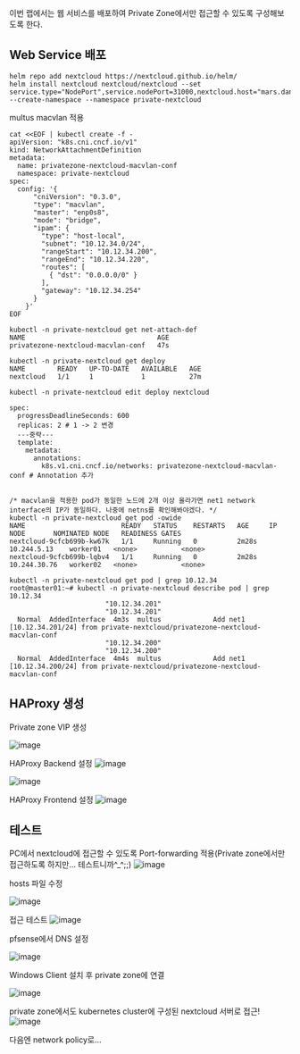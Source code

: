 이번 랩에서는 웹 서비스를 배포하여 Private Zone에서만 접근할 수 있도록 구성해보도록 한다.


## Web Service 배포
```
helm repo add nextcloud https://nextcloud.github.io/helm/
helm install nextcloud nextcloud/nextcloud --set service.type="NodePort",service.nodePort=31000,nextcloud.host="mars.dante.space",nextcloud.password="Test123" --create-namespace --namespace private-nextcloud
```

multus macvlan 적용
```
cat <<EOF | kubectl create -f -
apiVersion: "k8s.cni.cncf.io/v1"
kind: NetworkAttachmentDefinition
metadata:
  name: privatezone-nextcloud-macvlan-conf
  namespace: private-nextcloud
spec:
  config: '{
      "cniVersion": "0.3.0",
      "type": "macvlan",
      "master": "enp0s8",
      "mode": "bridge",
      "ipam": {
        "type": "host-local",
        "subnet": "10.12.34.0/24",
        "rangeStart": "10.12.34.200",
        "rangeEnd": "10.12.34.220",
        "routes": [
          { "dst": "0.0.0.0/0" }
        ],
        "gateway": "10.12.34.254"
      }
    }'
EOF

kubectl -n private-nextcloud get net-attach-def
NAME                                 AGE
privatezone-nextcloud-macvlan-conf   47s

kubectl -n private-nextcloud get deploy
NAME        READY   UP-TO-DATE   AVAILABLE   AGE
nextcloud   1/1     1            1           27m

kubectl -n private-nextcloud edit deploy nextcloud

spec:
  progressDeadlineSeconds: 600
  replicas: 2 # 1 -> 2 변경
  ---중략---
  template:
    metadata:
      annotations:
        k8s.v1.cni.cncf.io/networks: privatezone-nextcloud-macvlan-conf # Annotation 추가


/* macvlan을 적용한 pod가 동일한 노드에 2개 이상 올라가면 net1 network interface의 IP가 동일하다. 나중에 netns를 확인해봐야겠다. */
kubectl -n private-nextcloud get pod -owide
NAME                        READY   STATUS    RESTARTS   AGE     IP             NODE       NOMINATED NODE   READINESS GATES
nextcloud-9cfcb699b-kw67k   1/1     Running   0          2m28s   10.244.5.13    worker01   <none>           <none>
nextcloud-9cfcb699b-lqbv4   1/1     Running   0          2m28s   10.244.30.76   worker02   <none>           <none>

kubectl -n private-nextcloud get pod | grep 10.12.34
root@master01:~# kubectl -n private-nextcloud describe pod | grep 10.12.34
                        "10.12.34.201"
                        "10.12.34.201"
  Normal  AddedInterface  4m3s  multus             Add net1 [10.12.34.201/24] from private-nextcloud/privatezone-nextcloud-macvlan-conf
                        "10.12.34.200"
                        "10.12.34.200"
  Normal  AddedInterface  4m4s  multus             Add net1 [10.12.34.200/24] from private-nextcloud/privatezone-nextcloud-macvlan-conf
```


## HAProxy 생성

Private zone VIP 생성

![image](https://user-images.githubusercontent.com/71689654/156917245-44cd7652-6c5a-46dc-88b2-93b439894e7e.png)

HAProxy Backend 설정
![image](https://user-images.githubusercontent.com/71689654/156915296-9fe985f4-1c3e-47d3-9a68-7eab3d28d733.png)

![image](https://user-images.githubusercontent.com/71689654/156915438-ca45fab1-8870-42e3-92d0-d2ad29416ac1.png)

HAProxy Frontend 설정
![image](https://user-images.githubusercontent.com/71689654/156917284-a83e65ac-221f-4909-a668-1c65aae0a880.png)



## 테스트

PC에서 nextcloud에 접근할 수 있도록 Port-forwarding 적용(Private zone에서만 접근하도록 하지만... 테스트니까^_^;;)
![image](https://user-images.githubusercontent.com/71689654/156917173-1d381444-8560-4ccc-ae02-16da60732bf7.png)

hosts 파일 수정

![image](https://user-images.githubusercontent.com/71689654/156917205-99fb89be-ebf5-4808-a612-fd231320fc20.png)

접근 테스트
![image](https://user-images.githubusercontent.com/71689654/156917231-10c3ed62-ec04-4abc-aa02-ed81bab7cf5c.png)

pfsense에서 DNS 설정

![image](https://user-images.githubusercontent.com/71689654/156917536-de2ba748-ed75-4ebb-a38c-47c4161d9874.png)

Windows Client 설치 후 private zone에 연결

![image](https://user-images.githubusercontent.com/71689654/156917556-e41da955-2714-43a5-9d79-d1499a595843.png)

private zone에서도 kubernetes cluster에 구성된 nextcloud 서버로 접근!
![image](https://user-images.githubusercontent.com/71689654/156917595-2cb9eb70-f354-435a-a11b-200ce044c046.png)


다음엔 network policy로... 

